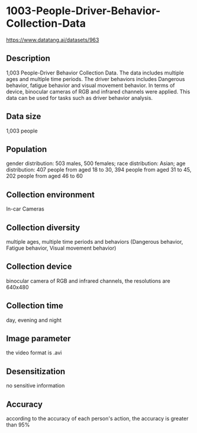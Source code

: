 # 1003-People-Driver-Behavior-Collection-Data
https://www.datatang.ai/datasets/963

## Description
1,003 People-Driver Behavior Collection Data. The data includes multiple ages and multiple time periods. The driver behaviors includes Dangerous behavior, fatigue behavior and visual movement behavior. In terms of device, binocular cameras of RGB and infrared channels were applied. This data can be used for tasks such as driver behavior analysis.

## Data size
1,003 people

## Population
gender distribution: 503 males, 500 females; race distribution: Asian; age distribution: 407 people from aged 18 to 30, 394 people from aged 31 to 45, 202 people from aged 46 to 60

## Collection environment
In-car Cameras

## Collection diversity
multiple ages, multiple time periods and behaviors (Dangerous behavior, Fatigue behavior, Visual movement behavior)

## Collection device
binocular camera of RGB and infrared channels, the resolutions are 640x480

## Collection time
day, evening and night

## Image parameter
the video format is .avi

## Desensitization
no sensitive information

## Accuracy
according to the accuracy of each person's action, the accuracy is greater than 95%
